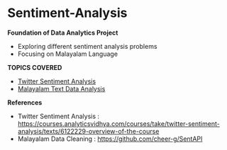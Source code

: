 # Sentiment-Analysis

**Foundation of Data Analytics Project**<br>
- Exploring different sentiment analysis problems
- Focusing on Malayalam Language

**TOPICS COVERED**<br>
- [Twitter Sentiment Analysis](https://github.com/HimaRaniMathews/Data_Analytics_Projects/tree/main/Twitter%20Sentiment%20Analysis)
- [Malayalam Text Data Analysis](https://github.com/HimaRaniMathews/Data_Analytics_Projects/tree/main/Malayalam%20Language%20Analysis)

**References** <br>
- Twitter Sentiment Analysis : https://courses.analyticsvidhya.com/courses/take/twitter-sentiment-analysis/texts/6122229-overview-of-the-course 
- Malayalam Data Cleaning : https://github.com/cheer-g/SentAPI
